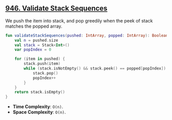 ## [946. Validate Stack Sequences](https://leetcode.com/problems/validate-stack-sequences)

We push the item into stack, and pop greedily when the peek of stack matches the popped array.

```kotlin
fun validateStackSequences(pushed: IntArray, popped: IntArray): Boolean {
    val n = pushed.size
    val stack = Stack<Int>()
    var popIndex = 0

    for (item in pushed) {
        stack.push(item)
        while (stack.isNotEmpty() && stack.peek() == popped[popIndex]) {
            stack.pop()
            popIndex++
        }
    }
    return stack.isEmpty()
}
```

* **Time Complexity**: `O(n)`.
* **Space Complexity**: `O(n)`.
